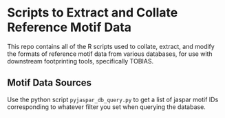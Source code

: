 # Scripts to Extract and Collate Reference Motif Data

This repo contains all of the R scripts used to collate, extract, and modify the formats of reference motif data from various databases, for use with downstream footprinting tools, specifically TOBIAS.

## Motif Data Sources

Use the python script `pyjaspar_db_query.py` to get a list of jaspar motif IDs corresponding to whatever filter you set when querying the database.
